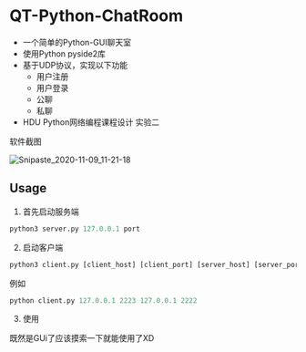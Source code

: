 # QT-Python-ChatRoom
* 一个简单的Python-GUI聊天室
* 使用Python pyside2库
* 基于UDP协议，实现以下功能
  * 用户注册
  * 用户登录
  * 公聊
  * 私聊
* HDU Python网络编程课程设计 实验二

软件截图

![Snipaste_2020-11-09_11-21-18](/home/abc/Python-ChatRoom/images/Snipaste_2020-11-09_11-21-18.png)

## Usage

1. 首先启动服务端 

```python
python3 server.py 127.0.0.1 port 
```

2. 启动客户端

```python
python3 client.py [client_host] [client_port] [server_host] [server_port] 
```
例如
```python
python client.py 127.0.0.1 2223 127.0.0.1 2222
```

3. 使用

既然是GUi了应该摸索一下就能使用了XD